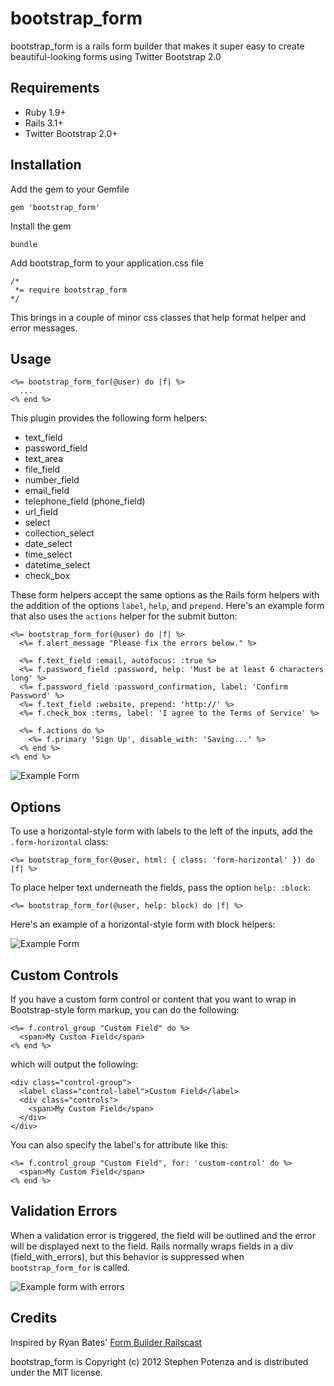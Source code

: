 bootstrap_form
==============

bootstrap_form is a rails form builder that makes it super easy to create beautiful-looking forms using Twitter Bootstrap 2.0


Requirements
------------

* Ruby 1.9+
* Rails 3.1+
* Twitter Bootstrap 2.0+


Installation
------------

Add the gem to your Gemfile

    gem 'bootstrap_form'

Install the gem

    bundle

Add bootstrap_form to your application.css file

    /*
     *= require bootstrap_form
    */
    
This brings in a couple of minor css classes that help format helper and
error messages.

Usage
-----

    <%= bootstrap_form_for(@user) do |f| %>
      ...
    <% end %>

This plugin provides the following form helpers:

* text_field
* password_field
* text_area
* file_field
* number_field
* email_field
* telephone_field (phone_field)
* url_field
* select
* collection_select
* date_select
* time_select
* datetime_select
* check_box

These form helpers accept the same options as the Rails form helpers with the
addition of the options `label`, `help`, and `prepend`.  Here's an example form
that also uses the `actions` helper for the submit button:

    <%= bootstrap_form_for(@user) do |f| %>
      <%= f.alert_message "Please fix the errors below." %>

      <%= f.text_field :email, autofocus: :true %>
      <%= f.password_field :password, help: 'Must be at least 6 characters long' %>
      <%= f.password_field :password_confirmation, label: 'Confirm Password' %>
      <%= f.text_field :website, prepend: 'http://' %>
      <%= f.check_box :terms, label: 'I agree to the Terms of Service' %>

      <%= f.actions do %>
        <%= f.primary 'Sign Up', disable_with: 'Saving...' %>
      <% end %>
    <% end %>

![Example Form](https://github.com/potenza/bootstrap_form/raw/master/examples/example_form.png)


Options
-------

To use a horizontal-style form with labels to the left of the inputs,
add the `.form-horizontal` class:

    <%= bootstrap_form_for(@user, html: { class: 'form-horizontal' }) do |f| %>

To place helper text underneath the fields, pass the option `help:
:block`:

    <%= bootstrap_form_for(@user, help: block) do |f| %>

Here's an example of a horizontal-style form with block helpers:

![Example Form](https://github.com/potenza/bootstrap_form/raw/master/examples/example_horizontal_block_form.png)


Custom Controls
---------------

If you have a custom form control or content that you want to wrap 
in Bootstrap-style form markup, you can do the following:
  
    <%= f.control_group "Custom Field" do %>
      <span>My Custom Field</span>
    <% end %>

which will output the following:

    <div class="control-group">
      <label class="control-label">Custom Field</label>
      <div class="controls">
        <span>My Custom Field</span>
      </div>
    </div>

You can also specify the label's for attribute like this:

    <%= f.control_group "Custom Field", for: 'custom-control' do %>
      <span>My Custom Field</span>
    <% end %>
  

Validation Errors
-----------------

When a validation error is triggered, the field will be outlined and the
error will be displayed next to the field. Rails normally wraps fields
in a div (field_with_errors), but this behavior is suppressed when `bootstrap_form_for` is called.

![Example form with errors](https://github.com/potenza/bootstrap_form/raw/master/examples/example_form_error.png)


Credits
-------

Inspired by Ryan Bates' [Form Builder
Railscast](http://railscasts.com/episodes/311-form-builders)

bootstrap_form is Copyright (c) 2012 Stephen Potenza and is distributed under the MIT license.
